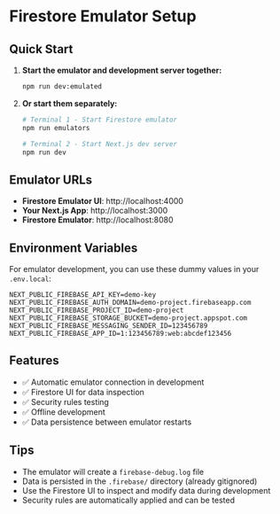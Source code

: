 # Firestore Emulator Setup

## Quick Start

1. **Start the emulator and development server together:**
   ```bash
   npm run dev:emulated
   ```

2. **Or start them separately:**
   ```bash
   # Terminal 1 - Start Firestore emulator
   npm run emulators

   # Terminal 2 - Start Next.js dev server
   npm run dev
   ```

## Emulator URLs

- **Firestore Emulator UI**: http://localhost:4000
- **Your Next.js App**: http://localhost:3000
- **Firestore Emulator**: http://localhost:8080

## Environment Variables

For emulator development, you can use these dummy values in your `.env.local`:

```env
NEXT_PUBLIC_FIREBASE_API_KEY=demo-key
NEXT_PUBLIC_FIREBASE_AUTH_DOMAIN=demo-project.firebaseapp.com
NEXT_PUBLIC_FIREBASE_PROJECT_ID=demo-project
NEXT_PUBLIC_FIREBASE_STORAGE_BUCKET=demo-project.appspot.com
NEXT_PUBLIC_FIREBASE_MESSAGING_SENDER_ID=123456789
NEXT_PUBLIC_FIREBASE_APP_ID=1:123456789:web:abcdef123456
```

## Features

- ✅ Automatic emulator connection in development
- ✅ Firestore UI for data inspection
- ✅ Security rules testing
- ✅ Offline development
- ✅ Data persistence between emulator restarts

## Tips

- The emulator will create a `firebase-debug.log` file
- Data is persisted in the `.firebase/` directory (already gitignored)
- Use the Firestore UI to inspect and modify data during development
- Security rules are automatically applied and can be tested 